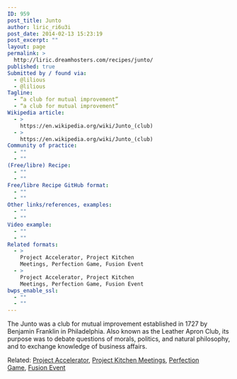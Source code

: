 ```yaml
---
ID: 959
post_title: Junto
author: liric_ri6u3i
post_date: 2014-02-13 15:23:19
post_excerpt: ""
layout: page
permalink: >
  http://liric.dreamhosters.com/recipes/junto/
published: true
Submitted by / found via:
  - @lilious
  - @lilious
Tagline:
  - “a club for mutual improvement”
  - “a club for mutual improvement”
Wikipedia article:
  - >
    https://en.wikipedia.org/wiki/Junto_(club)
  - >
    https://en.wikipedia.org/wiki/Junto_(club)
Community of practice:
  - ""
  - ""
(Free/libre) Recipe:
  - ""
  - ""
Free/libre Recipe GitHub format:
  - ""
  - ""
Other links/references, examples:
  - ""
  - ""
Video example:
  - ""
  - ""
Related formats:
  - >
    Project Accelerator, Project Kitchen
    Meetings, Perfection Game, Fusion Event
  - >
    Project Accelerator, Project Kitchen
    Meetings, Perfection Game, Fusion Event
bwps_enable_ssl:
  - ""
  - ""
---
```

The Junto was a club for mutual improvement established in 1727 by Benjamin Franklin in Philadelphia. Also known as the Leather Apron Club, its purpose was to debate questions of morals, politics, and natural philosophy, and to exchange knowledge of business affairs.

Related: <a title="Accélérateur de projet / Project accelerator" href="http://www.co-creative-recipes.cc/recipes/accelerateur-de-projet-project-accelerator/">Project Accelerator</a>, <a title="Project Kitchen Meetings" href="http://www.co-creative-recipes.cc/recipes/project-kitchen-meetings/">Project Kitchen Meetings</a>, <a title="Perfection Game" href="http://www.co-creative-recipes.cc/recipes/perfection-game/">Perfection Game</a>, <a title="Fusion event" href="http://www.co-creative-recipes.cc/recipes/fusion-event/">Fusion Event</a>